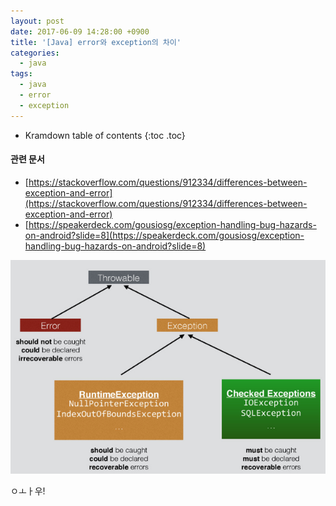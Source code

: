 ```yaml
---
layout: post
date: 2017-06-09 14:28:00 +0900
title: '[Java] error와 exception의 차이'
categories:
  - java
tags:
  - java
  - error
  - exception
---
```


* Kramdown table of contents
{:toc .toc}

#### 관련 문서

- [https://stackoverflow.com/questions/912334/differences-between-exception-and-error](https://stackoverflow.com/questions/912334/differences-between-exception-and-error)
- [https://speakerdeck.com/gousiosg/exception-handling-bug-hazards-on-android?slide=8](https://speakerdeck.com/gousiosg/exception-handling-bug-hazards-on-android?slide=8)

![](/images/error-differ-exception-1.png)

ㅇㅗㅏ우!
